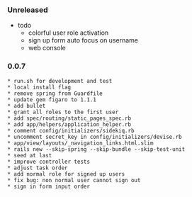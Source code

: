 ### Unreleased
  * todo
    * colorful user role activation
    * sign up form auto focus on username
    * web console

### 0.0.7
    * run.sh for development and test
    * local install flag
    * remove spring from Guardfile
    * update gem figaro to 1.1.1
    * add bullet
    * grant all roles to the first user
    * add spec/routing/static_pages_spec.rb
    * add app/helpers/application_helper.rb
    * comment config/initializers/sidekiq.rb
    * uncomment secret_key in config/initializers/devise.rb
    * app/view/layouts/_navigation_links.html.slim
    * rails new --skip-spring --skip-bundle --skip-test-unit
    * seed at last
    * improve controller tests
    * adjust task order
    * add normal role for signed up users
    * fix bug: non normal user cannot sign out
    * sign in form input order
